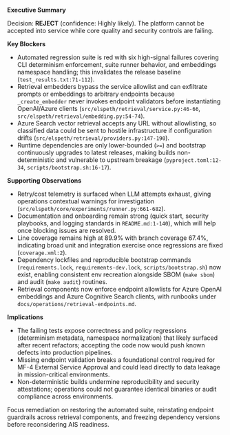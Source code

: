 **Executive Summary**

Decision: **REJECT** (confidence: Highly likely). The platform cannot be accepted into service while core quality and security controls are failing.

**Key Blockers**
- Automated regression suite is red with six high-signal failures covering CLI determinism enforcement, suite runner behavior, and embeddings namespace handling; this invalidates the release baseline (`test_results.txt:71-112`).
- Retrieval embedders bypass the service allowlist and can exfiltrate prompts or embeddings to arbitrary endpoints because `_create_embedder` never invokes endpoint validators before instantiating OpenAI/Azure clients (`src/elspeth/retrieval/service.py:46-66`, `src/elspeth/retrieval/embedding.py:54-74`).
- Azure Search vector retrieval accepts any URL without allowlisting, so classified data could be sent to hostile infrastructure if configuration drifts (`src/elspeth/retrieval/providers.py:147-190`).
- Runtime dependencies are only lower-bounded (`>=`) and bootstrap continuously upgrades to latest releases, making builds non-deterministic and vulnerable to upstream breakage (`pyproject.toml:12-34`, `scripts/bootstrap.sh:16-17`).

**Supporting Observations**
- Retry/cost telemetry is surfaced when LLM attempts exhaust, giving operations contextual warnings for investigation (`src/elspeth/core/experiments/runner.py:661-682`).
- Documentation and onboarding remain strong (quick start, security playbooks, and logging standards in `README.md:1-140`), which will help once blocking issues are resolved.
- Line coverage remains high at 89.9% with branch coverage 67.4%, indicating broad unit and integration exercise once regressions are fixed (`coverage.xml:2`).
- Dependency lockfiles and reproducible bootstrap commands (`requirements.lock`, `requirements-dev.lock`, `scripts/bootstrap.sh`) now exist, enabling consistent env recreation alongside SBOM (`make sbom`) and audit (`make audit`) routines.
- Retrieval components now enforce endpoint allowlists for Azure OpenAI embeddings and Azure Cognitive Search clients, with runbooks under `docs/operations/retrieval-endpoints.md`.

**Implications**
- The failing tests expose correctness and policy regressions (determinism metadata, namespace normalization) that likely surfaced after recent refactors; accepting the code now would push known defects into production pipelines.
- Missing endpoint validation breaks a foundational control required for MF-4 External Service Approval and could lead directly to data leakage in mission-critical environments.
- Non-deterministic builds undermine reproducibility and security attestations; operations could not guarantee identical binaries or audit compliance across environments.

Focus remediation on restoring the automated suite, reinstating endpoint guardrails across retrieval components, and freezing dependency versions before reconsidering AIS readiness.
